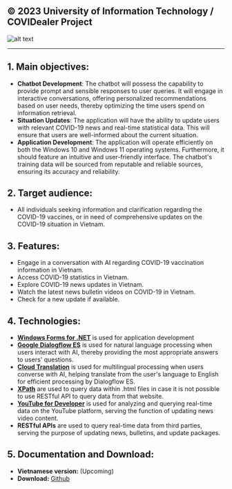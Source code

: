**© 2023 University of Information Technology / COVIDealer Project**
------------
![alt text](https://i.imgur.com/cXLHb3D.png)
____________________________
## 1. Main objectives:
* **Chatbot Development**: The chatbot will possess the capability to provide prompt and sensible responses to user queries. It will engage in interactive conversations, offering personalized recommendations based on user needs, thereby optimizing the time users spend on information retrieval.
* **Situation Updates**: The application will have the ability to update users with relevant COVID-19 news and real-time statistical data. This will ensure that users are well-informed about the current situation.
* **Application Development**: The application will operate efficiently on both the Windows 10 and Windows 11 operating systems. Furthermore, it should feature an intuitive and user-friendly interface. The chatbot's training data will be sourced from reputable and reliable sources, ensuring its accuracy and reliability.
## 2. Target audience:
* All individuals seeking information and clarification regarding the COVID-19 vaccines, or in need of comprehensive updates on the COVID-19 situation in Vietnam.
## 3. Features:
* Engage in a conversation with AI regarding COVID-19 vaccination information in Vietnam.
* Access COVID-19 statistics in Vietnam.
* Explore COVID-19 news updates in Vietnam.
* Watch the latest news bulletin videos on COVID-19 in Vietnam.
* Check for a new update if available.
## 4. Technologies:
* **[Windows Forms for .NET](https://learn.microsoft.com/vi-vn/dotnet/desktop/winforms/?view=netframeworkdesktop-4.8)** is used for application development
* **[Google Dialogflow ES](https://cloud.google.com/dialogflow/es/docs)** is used for natural language processing when users interact with AI, thereby providing the most appropriate answers to users' questions.
* **[Cloud Translation](https://cloud.google.com/translate)** is used for multilingual processing when users converse with AI, helping translate from the user's language to English for efficient processing by Dialogflow ES.
* **[XPath](https://developer.mozilla.org/en-US/docs/Web/XPath)** are used to query data within .html files in case it is not possible to use RESTful API to query data from that website.
* **[YouTube for Developer](https://developers.google.com/youtube)** is used for analyzing and querying real-time data on the YouTube platform, serving the function of updating news video content.
* **RESTful APIs** are used to query real-time data from third parties, serving the purpose of updating news, bulletins, and update packages.
## 5. Documentation and Download:
* **Vietnamese version:** (Upcoming)
* **Download:** [Github](https://github.com/phanxuanquang/COVIDealer/releases/latest)
